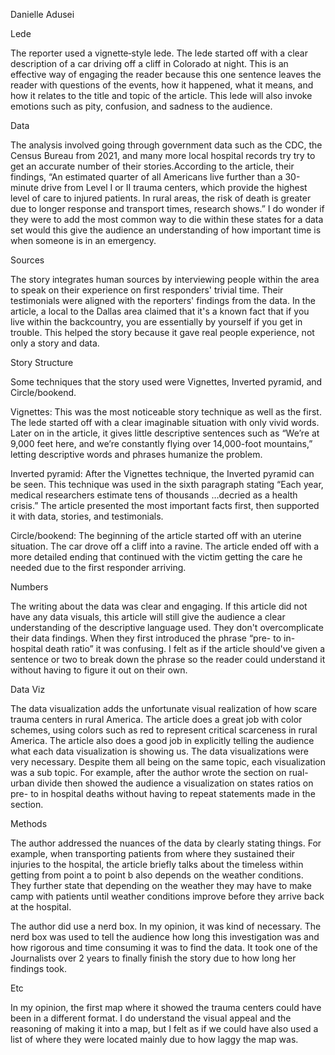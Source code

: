 Danielle Adusei 

Lede

The reporter used a vignette‐style lede. The lede started off with a clear description of a car driving off a cliff in Colorado at night. This is an effective way of engaging the reader because this one sentence leaves the reader with questions of the events, how it happened, what it means, and how it relates to the title and topic of the article. This lede will also invoke emotions such as pity, confusion, and sadness to the audience. 

Data

The analysis involved going through government data such as the CDC, the Census Bureau from 2021, and many more local hospital records try try to get an accurate number of their stories.According to the article, their findings, “An estimated quarter of all Americans live further than a 30-minute drive from Level I or II trauma centers, which provide the highest level of care to injured patients. In rural areas, the risk of death is greater due to longer response and transport times, research shows.” I do wonder if they were to add the most common way to die within these states for a data set would this give the audience an understanding of how important time is when someone is in an emergency.

Sources

The story integrates human sources by interviewing people within the area to speak on their experience on first responders' trivial time. Their testimonials were aligned with the reporters' findings from the data. In the article, a local to the Dallas  area claimed that it's a known fact that if you live within the backcountry, you are essentially by yourself if you get in trouble. This helped the story because it gave real people experience, not only a story and data.

Story Structure

Some techniques that the story used were Vignettes, Inverted pyramid, and Circle/bookend.

Vignettes: This was the most noticeable story technique as well as the first. The lede started off with a clear imaginable situation with only vivid words. Later on in the article, it gives little descriptive sentences such as “We’re at 9,000 feet here, and we’re constantly flying over 14,000-foot mountains,” letting descriptive words and phrases humanize the problem. 

Inverted pyramid: After the Vignettes technique, the Inverted pyramid can be seen. This technique was used in the sixth paragraph stating “Each year, medical researchers estimate tens of thousands …decried as a health crisis.” The article presented the most important facts first, then supported it with data, stories, and testimonials.  

Circle/bookend: The beginning of the article started off with an uterine situation. The car drove off a cliff into a ravine. The article ended off with a more detailed ending that continued with the victim getting the care he needed due to the first responder arriving.


Numbers

The writing about the data was clear and engaging. If this article did not have any data visuals, this article will still give the audience a clear understanding of the descriptive language used. They don't overcomplicate their data findings. When they first introduced the phrase “pre- to in-hospital death ratio” it was confusing. I felt as if the article should've given a sentence or two to break down the phrase so the reader could understand it without having to figure it out on their own. 

Data Viz

The data visualization adds the unfortunate visual realization of how scare trauma centers in rural America. The article does a great job with color schemes, using colors such as red to represent critical scarceness in rural America. The article also does a good job in explicitly telling the audience what each data visualization is showing us. The data visualizations were very necessary. Despite them all being on the same topic, each visualization was a sub topic. For example, after the author wrote the section on rual-urban divide then showed the audience a visualization on states ratios on pre- to in hospital deaths without having to repeat statements made in the section.

Methods

The author addressed the nuances of the data by clearly stating things. For example, when transporting patients from where they sustained their injuries to the hospital, the article briefly talks about the timeless within getting from point a to point b also depends on the weather conditions. They further state that depending on the weather they may have to make camp with patients until weather conditions improve before they arrive back at the hospital. 


The author did use a nerd box. In my opinion, it was kind of necessary. The nerd box was used to tell the audience how long this investigation was and how rigorous and time consuming it was to find the data. It took one of the Journalists over 2 years to finally finish the story due to how long her findings took. 

Etc

In my opinion, the first map where it showed the trauma centers could have been in a different format. I do understand the visual appeal and the reasoning of making it into a map, but I felt as if we could have also used a list of where they were located mainly due to how laggy the map was.
